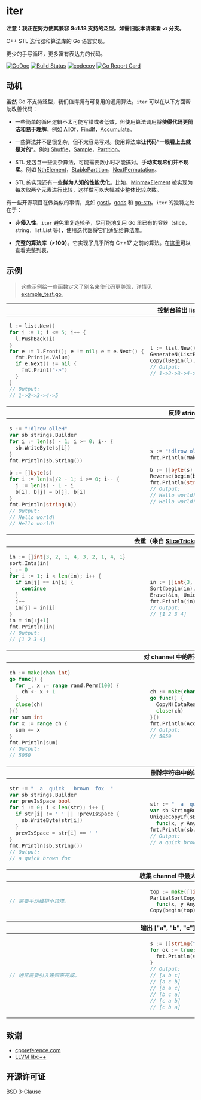 # iter

**注意：我正在努力使其兼容 Go1.18 支持的泛型。如需旧版本请查看 `v1` 分支。**

C++ STL 迭代器和算法库的 Go 语言实现。

更少的手写循环，更多富有表达力的代码。

[![GoDoc](https://godoc.org/github.com/disksing/iter?status.svg)](https://godoc.org/github.com/disksing/iter)
[![Build Status](https://travis-ci.com/disksing/iter.svg?branch=master)](https://travis-ci.com/disksing/iter)
[![codecov](https://codecov.io/gh/disksing/iter/branch/master/graph/badge.svg)](https://codecov.io/gh/disksing/iter)
[![Go Report Card](https://goreportcard.com/badge/github.com/disksing/iter)](https://goreportcard.com/report/github.com/disksing/iter)

## 动机

虽然 Go 不支持泛型，我们值得拥有可复用的通用算法。`iter` 可以在以下方面帮助改善代码：

- 一些简单的循环逻辑不太可能写错或者低效，但使用算法调用将**使得代码更简洁和易于理解**。例如 [AllOf](https://godoc.org/github.com/disksing/iter#AllOf)，[FindIf](https://godoc.org/github.com/disksing/iter#FindIf)，[Accumulate](https://godoc.org/github.com/disksing/iter#Accumulate)。

- 一些算法并不是很复杂，但不太容易写对。使用算法库**让代码“一眼看上去就是对的”**。例如 [Shuffle](https://godoc.org/github.com/disksing/iter#Shuffle)，[Sample](https://godoc.org/github.com/disksing/iter#Sample)，[Partition](https://godoc.org/github.com/disksing/iter#Partition)。

- STL 还包含一些复杂算法，可能需要数小时才能搞对。**手动实现它们并不现实**。例如 [NthElement](https://godoc.org/github.com/disksing/iter#NthElement)，[StablePartition](https://godoc.org/github.com/disksing/iter#StablePartition)，[NextPermutation](https://godoc.org/github.com/disksing/iter#NextPermutation)。

- STL 的实现还有一些**鲜为人知的性能优化**。比如，[MinmaxElement](https://godoc.org/github.com/disksing/iter#MinmaxElement) 被实现为每次取两个元素进行比较，这样做可以大幅减少整体比较次数。

有一些开源项目在做类似的事情，比如 [gostl](https://github.com/liyue201/gostl)，[gods](https://github.com/emirpasic/gods) 和 [go-stp](https://github.com/itrabbit/go-stp)。`iter` 的独特之处在于：

- **非侵入性**。`iter` 避免重复造轮子，尽可能地复用 Go 里已有的容器（slice，string，list.List 等），使用迭代器将它们适配给算法库。

- **完整的算法库（>100）**。它实现了几乎所有 C++17 之前的算法。在[这里](https://github.com/disksing/iter/wiki/Algorithms)可以查看完整列表。

## 示例

> 这些示例给一些函数定义了别名来使代码更美观，详情见 [example_test.go](https://github.com/disksing/iter/blob/master/examples_test.go)。

<table>
<thead><tr><th colspan="2">控制台输出 list.List</th></tr></thead>
<tbody><td>

```go
l := list.New()
for i := 1; i <= 5; i++ {
  l.PushBack(i)
}
for e := l.Front(); e != nil; e = e.Next() {
  fmt.Print(e.Value)
  if e.Next() != nil {
    fmt.Print("->")
  }
}
// Output:
// 1->2->3->4->5
```

</td><td>

```go
l := list.New()
GenerateN(ListBackInserter(l), 5, IotaGenerator(1))
Copy(lBegin(l), lEnd(l), IOWriter(os.Stdout, "->"))
// Output:
// 1->2->3->4->5
```

</td></tr></tbody>

<thead><tr><th colspan="2">反转 string</th></tr></thead>
<tbody><tr><td>

```go
s := "!dlrow olleH"
var sb strings.Builder
for i := len(s) - 1; i >= 0; i-- {
  sb.WriteByte(s[i])
}
fmt.Println(sb.String())

b := []byte(s)
for i := len(s)/2 - 1; i >= 0; i-- {
  j := len(s) - 1 - i
  b[i], b[j] = b[j], b[i]
}
fmt.Println(string(b))
// Output:
// Hello world!
// Hello world!
```

</td><td>

```go
s := "!dlrow olleH"
fmt.Println(MakeString(StringRBegin(s), StringREnd(s)))

b := []byte(s)
Reverse(begin(b), end(b))
fmt.Println(string(b))
// Output:
// Hello world!
// Hello world!
```

</td></tr></tbody>

<thead><tr><th colspan="2">去重（来自 <a href="https://github.com/golang/go/wiki/SliceTricks#in-place-deduplicate-comparable">SliceTricks</a>，略微调整）</th></tr></thead>
<tbody><tr><td>

```go
in := []int{3, 2, 1, 4, 3, 2, 1, 4, 1}
sort.Ints(in)
j := 0
for i := 1; i < len(in); i++ {
  if in[j] == in[i] {
    continue
  }
  j++
  in[j] = in[i]
}
in = in[:j+1]
fmt.Println(in)
// Output:
// [1 2 3 4]
```

</td><td>

```go
in := []int{3, 2, 1, 4, 3, 2, 1, 4, 1}
Sort(begin(in), end(in))
Erase(&in, Unique(begin(in), end(in)))
fmt.Println(in)
// Output:
// [1 2 3 4]
```

</td></tr></tbody>

<thead><tr><th colspan="2">对 channel 中的所有整数求和</th></tr></thead>
<tbody><tr><td>

```go
ch := make(chan int)
go func() {
  for _, x := range rand.Perm(100) {
    ch <- x + 1
  }
  close(ch)
}()
var sum int
for x := range ch {
  sum += x
}
fmt.Println(sum)
// Output:
// 5050
```

</td><td>

```go
ch := make(chan int)
go func() {
  CopyN(IotaReader(1), 100, ChanWriter(ch))
  close(ch)
}()
fmt.Println(Accumulate(ChanReader(ch), ChanEOF, 0))
// Output:
// 5050
```

</td></tr></tbody>

<thead><tr><th colspan="2">删除字符串中的连续空格</th></tr></thead>
<tbody><tr><td>

```go
str := "  a  quick   brown  fox  "
var sb strings.Builder
var prevIsSpace bool
for i := 0; i < len(str); i++ {
  if str[i] != ' ' || !prevIsSpace {
    sb.WriteByte(str[i])
  }
  prevIsSpace = str[i] == ' '
}
fmt.Println(sb.String())
// Output:
// a quick brown fox
```

</td><td>

```go
str := "  a  quick   brown  fox  "
var sb StringBuilderInserter
UniqueCopyIf(sBegin(str), sEnd(str), &sb,
  func(x, y Any) bool { return x.(byte) == ' ' && y.(byte) == ' ' })
fmt.Println(sb.String())
// Output:
// a quick brown fox
```

</td></tr></tbody>

<thead><tr><th colspan="2">收集 channel 中最大的 N 个整数</th></tr></thead>
<tbody><tr><td>

```go
// 需要手动维护小顶堆。
```

</td><td>

```go
top := make([]int, 5)
PartialSortCopyBy(ChanReader(ch), ChanEOF, begin(top), end(top),
  func(x, y Any) bool { return x.(int) > y.(int) })
Copy(begin(top), end(top), IOWriter(os.Stdout, ", "))
```

</td></tr></tbody>

<thead><tr><th colspan="2">输出 ["a", "b", "c"] 的所有排列</th></tr></thead>
<tbody><tr><td>

```go
// 通常需要引入递归来完成。
```

</td><td>

```go
s := []string{"a", "b", "c"}
for ok := true; ok; ok = NextPermutation(begin(s), end(s)) {
  fmt.Println(s)
}
// Output:
// [a b c]
// [a c b]
// [b a c]
// [b c a]
// [c a b]
// [c b a]
```

</td></tr></tbody>
</table>

## 致谢

- [cppreference.com](https://en.cppreference.com/)
- [LLVM libc++](https://libcxx.llvm.org/)

## 开源许可证

BSD 3-Clause
